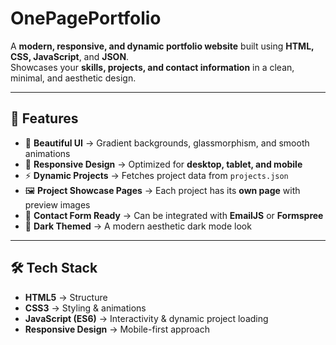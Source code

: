 # OnePagePortfolio

A **modern, responsive, and dynamic portfolio website** built using **HTML, CSS, JavaScript**, and **JSON**.  
Showcases your **skills, projects, and contact information** in a clean, minimal, and aesthetic design.

---

## 🚀 Features  
- 🎨 **Beautiful UI** → Gradient backgrounds, glassmorphism, and smooth animations  
- 📱 **Responsive Design** → Optimized for **desktop, tablet, and mobile**  
- ⚡ **Dynamic Projects** → Fetches project data from `projects.json`  
- 🖼️ **Project Showcase Pages** → Each project has its **own page** with preview images  
- 📨 **Contact Form Ready** → Can be integrated with **EmailJS** or **Formspree**  
- 🌙 **Dark Themed** → A modern aesthetic dark mode look  

---

## 🛠️ Tech Stack  
- **HTML5** → Structure  
- **CSS3** → Styling & animations  
- **JavaScript (ES6)** → Interactivity & dynamic project loading   
- **Responsive Design** → Mobile-first approach  


